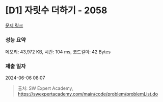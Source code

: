 # [D1] 자릿수 더하기 - 2058 

[문제 링크](https://swexpertacademy.com/main/code/problem/problemDetail.do?contestProbId=AV5QPRjqA10DFAUq) 

### 성능 요약

메모리: 43,972 KB, 시간: 104 ms, 코드길이: 42 Bytes

### 제출 일자

2024-06-06 08:07



> 출처: SW Expert Academy, https://swexpertacademy.com/main/code/problem/problemList.do